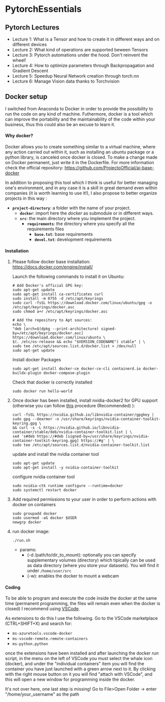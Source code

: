 # PytorchEssentials

## Pytorch Lectures
- Lecture 1: What is a Tensor and how to create it in different ways and on different devices
- Lecture 2: What kind of operations are supported beween Tensors
- Lecture 3: Pytorch automations under the hood. Don't reinvent the wheel!
- Lecture 4: How to optimize parameters through Backpropagation and Gradient Descent
- Lecture 5: Speedup Neural Network creation through torch.nn
- Lecture 6: Manage Vision data thanks to Torchvision

## Docker setup
I switched from Anaconda to Docker in order to provide the possibility to run the code on any kind of machine. Futhermore, docker is a tool which can improve the portability and the maintainability of the code within your business, thus this could also be an excuse to learn it.

#### Why docker?
Docker allows you to create something similar to a virtual machine, where any action carried out within it, such as installing an ubuntu package or a python library, is canceled once docker is closed. To make a change made on Docker permanent, just write it in the Dockerfile. For more information check the official repository: https://github.com/ProjectoOfficial/ai-base-docker

In addition to proposing this tool which I think is useful for better managing one's environment, and in any case it is a skill in great demand even within companies (it is worth learning to use it!), I also propose to better organize projects in this way :
- **`project-directory`**: a folder with the name of your project.
  - **`docker`**: import here the *docker* as submodule or in different ways.
  - **`src`**: the main directory where you implement the project.
    - **`requirements`**: the directory where you specify all the requirements files
        - **`base.txt`**: base requirements
        - **`devel.txt`**: development requirements

#### Installation
1. Please follow docker base installation: 
    https://docs.docker.com/engine/install/

    Launch the following commands to install it on Ubuntu:
    ```
    # Add Docker's official GPG key:
    sudo apt-get update
    sudo apt-get install ca-certificates curl
    sudo install -m 0755 -d /etc/apt/keyrings
    sudo curl -fsSL https://download.docker.com/linux/ubuntu/gpg -o /etc/apt/keyrings/docker.asc
    sudo chmod a+r /etc/apt/keyrings/docker.asc

    # Add the repository to Apt sources:
    echo \
    "deb [arch=$(dpkg --print-architecture) signed-by=/etc/apt/keyrings/docker.asc] https://download.docker.com/linux/ubuntu \
    $(. /etc/os-release && echo "$VERSION_CODENAME") stable" | \
    sudo tee /etc/apt/sources.list.d/docker.list > /dev/null
    sudo apt-get update
    ```

    Install docker Packages
    ```
    sudo apt-get install docker-ce docker-ce-cli containerd.io docker-buildx-plugin docker-compose-plugin
    ```

    Check that docker is correctly installed
    ```
    sudo docker run hello-world
    ```

2. Once docker has been installed, install nvidia-docker2 for GPU support (otherwise you can follow [this](https://docs.nvidia.com/datacenter/cloud-native/container-toolkit/latest/install-guide.html) procedure (Recommended) ):
    ```
    curl -fsSL https://nvidia.github.io/libnvidia-container/gpgkey | sudo gpg --dearmor -o /usr/share/keyrings/nvidia-container-toolkit-keyring.gpg \
    && curl -s -L https://nvidia.github.io/libnvidia-container/stable/deb/nvidia-container-toolkit.list | \
    sed 's#deb https://#deb [signed-by=/usr/share/keyrings/nvidia-container-toolkit-keyring.gpg] https://#g' | \
    sudo tee /etc/apt/sources.list.d/nvidia-container-toolkit.list
    ```

    update and install the nvidia container tool
    ```
    sudo apt-get update
    sudo apt-get install -y nvidia-container-toolkit
    ```

    configure nvidia container tool
    ```
    sudo nvidia-ctk runtime configure --runtime=docker
    sudo systemctl restart docker
    ```

3. Add required permissions to your user in order to perform actions with docker on containers
    ```
    sudo groupadd docker
    sudo usermod -aG docker $USER
    newgrp docker
    ```

4. run docker image:
    ```
    ./run.sh
    ```
    - params:
        - (-d /path/to/dir_to_mount): optionally you can specify supplementary volumes (directory) which tipically can be used as data directory (where you store your datasets). You will find it under ```/home/user/src```
        - (-w): enables the docker to mount a webcam

#### Coding
To be able to program and execute the code inside the docker at the same time (permanent programming, the files will remain even when the docker is closed) I recommend using [VSCode](https://code.visualstudio.com/).

As extensions to do this I use the following. Go to the VSCode marketplace (CTRL+SHIFT+X) and search for:
- ```ms-azuretools.vscode-docker```
- ```ms-vscode-remote.remote-containers```
- ```ms-python.python```

once the extensions have been installed and after launching the docker *run* script, in the menu on the left of VSCode you must select the whale icon (docker), and under the "individual containers" item you will find the container you have just launched with a green arrow next to it. By clicking with the right mouse button on it you will find "attach with VSCode", and this will open a new window for programming inside the docker.

It's not over here, one last step is missing! Go to File>Open Folder -> enter "/home/your_username" as the path
